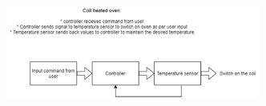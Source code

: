 ![embedded_device_example](https://github.com/shilpamohankumar/embsys310/blob/main/assignment1/embedded_device_example.jpg?raw=true)
